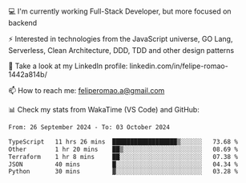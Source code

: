 💻 I'm currently working Full-Stack Developer, but more focused on backend

⚡ Interested in technologies from the JavaScript universe, GO Lang, Serverless, Clean Architecture, DDD, TDD and other design patterns

👥 Take a look at my LinkedIn profile: linkedin.com/in/felipe-romao-1442a814b/

📫 How to reach me: feliperomao.a@gmail.com

📊 Check my stats from WakaTime (VS Code) and GitHub:

<!--START_SECTION:waka-->

```txt
From: 26 September 2024 - To: 03 October 2024

TypeScript   11 hrs 26 mins  ██████████████████▒░░░░░░   73.68 %
Other        1 hr 20 mins    ██▒░░░░░░░░░░░░░░░░░░░░░░   08.69 %
Terraform    1 hr 8 mins     ██░░░░░░░░░░░░░░░░░░░░░░░   07.38 %
JSON         40 mins         █░░░░░░░░░░░░░░░░░░░░░░░░   04.34 %
Python       30 mins         ▓░░░░░░░░░░░░░░░░░░░░░░░░   03.28 %
```

<!--END_SECTION:waka-->
